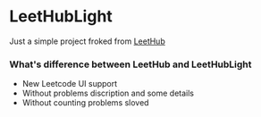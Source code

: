 # LeetHubLight
Just a simple project froked from [LeetHub](https://github.com/QasimWani/LeetHub)
### What's difference between LeetHub and LeetHubLight
- New Leetcode UI support
- Without problems discription and some details
- Without counting problems sloved

